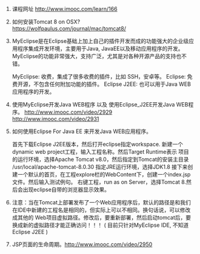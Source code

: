 1. 课程网址 http://www.imooc.com/learn/166

2. 如何安装Tomcat 8 on OSX?  https://wolfpaulus.com/journal/mac/tomcat8/

3. MyEclipse是在Eclipse基础上加上自己的插件开发而成的功能强大的企业级应用程序集成开发环境，主要用于Java, JavaEE以及移动应用程序的开发。
MyEclipse的功能非常强大，支持广泛，尤其是对各种开源产品的支持也不错。

	MyEclipse: 		收费，集成了很多收费的插件，比如 SSH，安卓等。
	Eclipse: 		免费开源，不包含任何附加功能的插件。
	Eclipse J2EE: 	也可以用于Java WEB应用程序的开发。

4. 使用MyEclipse开发Java WEB程序   以及  使用Eclipse_J2EE开发Java WEB程序。 
http://www.imooc.com/video/2929
http://www.imooc.com/video/2931

5. 如何使用Eclipse For Java EE 来开发Java WEB应用程序。

	首先下载Eclipse J2EE版本，然后打开eclipse指定workspace. 新建一个dynamic web project工程，输入工程名称。然后Target Runtime表示
项目的运行环境，选择Apache Tomcat v8.0，然后指定到Tomcat的安装主目录 /usr/local/apache-tomcat-8.0.30    指定JRE运行环境，选择JDK1.8
	接下来创建一个默认的首页，在工程explore栏的WebContent下，创建一个index.jsp文件。然后输入测试例句。
	右键工程，run as on Server，选择Tomcat 8.然后会出现eclipse自带的浏览器显示效果。

6. 注意：当在Tomcat上部署发布了一个Web应用程序后，默认的路径是和我们在IDE中新建的工程名是相同的，但实际上可以不相同。换句话说，可以修改成其他的
Web项目虚拟路径。修改后，要重新部署，然后启动tomcat后，要换成新的虚拟路径才能正确访问！！！ ( 目前只针对MyEclipse IDE, 不知道Eclipse J2EE )

7. JSP页面的生命周期。http://www.imooc.com/video/2950


